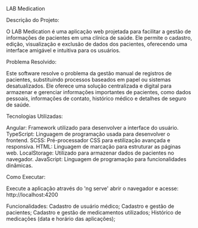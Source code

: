 LAB Medication

Descrição do Projeto:

O LAB Medication é uma aplicação web projetada para facilitar a gestão de informações de pacientes em uma clínica de saúde. Ele permite o cadastro, edição, visualização e exclusão de dados dos pacientes, oferecendo uma interface amigável e intuitiva para os usuários.

Problema Resolvido:

Este software resolve o problema da gestão manual de registros de pacientes, substituindo processos baseados em papel ou sistemas desatualizados. Ele oferece uma solução centralizada e digital para armazenar e gerenciar informações importantes de pacientes, como dados pessoais, informações de contato, histórico médico e detalhes de seguro de saúde.

Tecnologias Utilizadas:

Angular: Framework utilizado para desenvolver a interface do usuário.
TypeScript: Linguagem de programação usada para desenvolver o frontend.
SCSS: Pré-processador CSS para estilização avançada e responsiva.
HTML: Linguagem de marcação para estruturar as páginas web.
LocalStorage: Utilizado para armazenar dados de pacientes no navegador.
JavaScript: Linguagem de programação para funcionalidades dinâmicas.

Como Executar:

Execute a aplicação através do 'ng serve' abrir o navegador e acesse: http://localhost:4200

Funcionalidades:
Cadastro de usuário médico;
Cadastro e gestão de pacientes;
Cadastro e gestão de medicamentos utilizados;
Histórico de medicações (data e horário das aplicações);

<!-- # LABMedication

This project was generated with [Angular CLI](https://github.com/angular/angular-cli) version 17.3.2.

## Development server

Run `ng serve` for a dev server. Navigate to `http://localhost:4200/`. The application will automatically reload if you change any of the source files.

## Code scaffolding

Run `ng generate component component-name` to generate a new component. You can also use `ng generate directive|pipe|service|class|guard|interface|enum|module`.

## Build

Run `ng build` to build the project. The build artifacts will be stored in the `dist/` directory.

## Running unit tests

Run `ng test` to execute the unit tests via [Karma](https://karma-runner.github.io).

## Running end-to-end tests

Run `ng e2e` to execute the end-to-end tests via a platform of your choice. To use this command, you need to first add a package that implements end-to-end testing capabilities.

## Further help

To get more help on the Angular CLI use `ng help` or go check out the [Angular CLI Overview and Command Reference](https://angular.io/cli) page. -->
